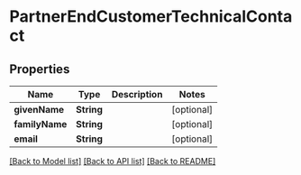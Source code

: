 # PartnerEndCustomerTechnicalContact

## Properties
Name | Type | Description | Notes
------------ | ------------- | ------------- | -------------
**givenName** | **String** |  | [optional] 
**familyName** | **String** |  | [optional] 
**email** | **String** |  | [optional] 

[[Back to Model list]](../README.md#documentation-for-models) [[Back to API list]](../README.md#documentation-for-api-endpoints) [[Back to README]](../README.md)


